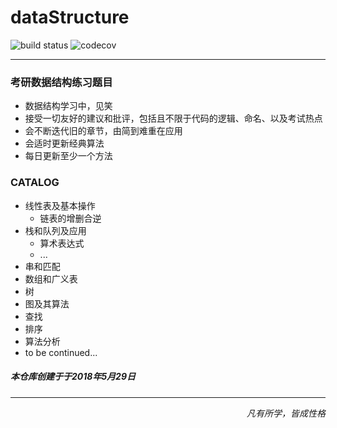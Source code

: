 # dataStructure

![build status](https://travis-ci.org/travis-ci/travis-web.svg?branch=master)  ![codecov](https://codecov.io/gh/trekhleb/javascript-algorithms/branch/master/graph/badge.svg)

------------
### 考研数据结构练习题目
* 数据结构学习中，见笑
* 接受一切友好的建议和批评，包括且不限于代码的逻辑、命名、以及考试热点
* 会不断迭代旧的章节，由简到难重在应用
* 会适时更新经典算法
* 每日更新至少一个方法


### CATALOG

* 线性表及基本操作
  * 链表的增删合逆
* 栈和队列及应用
  * 算术表达式
  * ...
* 串和匹配
* 数组和广义表
* 树
* 图及其算法
* 查找
* 排序
* 算法分析
* to be continued...

##### 本仓库创建于于2018年5月29日
---------
*<p align="right">凡有所学，皆成性格</p>*
